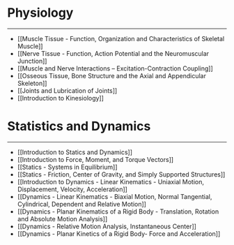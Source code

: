 # Physiology
---
- [[Muscle Tissue - Function, Organization and Characteristics of Skeletal Muscle]]
- [[Nerve Tissue - Function, Action Potential and the Neuromuscular Junction]]
- [[Muscle and Nerve Interactions – Excitation-Contraction Coupling]]
- [[Osseous Tissue, Bone Structure and the Axial and Appendicular Skeleton]]
- [[Joints and Lubrication of Joints]]
- [[Introduction to Kinesiology]]
# Statistics and Dynamics
---
- [[Introduction to Statics and Dynamics]]
- [[Introduction to Force, Moment, and Torque Vectors]]
- [[Statics - Systems in Equilibrium]]
- [[Statics - Friction, Center of Gravity, and Simply Supported Structures]]
- [[Introduction to Dynamics - Linear Kinematics - Uniaxial Motion, Displacement, Velocity, Acceleration]]
- [[Dynamics - Linear Kinematics - Biaxial Motion, Normal Tangential, Cylindrical, Dependent and Relative Motion]]
- [[Dynamics - Planar Kinematics of a Rigid Body - Translation, Rotation and Absolute Motion Analysis]]
- [[Dynamics - Relative Motion Analysis, Instantaneous Center]]
- [[Dynamics - Planar Kinetics of a Rigid Body- Force and Acceleration]]
